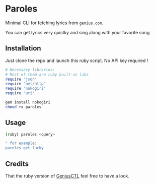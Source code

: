 # Paroles

Minimal CLI for fetching lyrics from `genius.com`.


You can get lyrics very quiclky and sing along with your favorite song.

## Installation

Just clone the repo and launch this ruby script. No API key required !

```ruby
# Necessary libraries:
# Most of them are ruby built-in libs
require 'json'
require 'net/http'
require 'nokogiri'
require 'uri'
```

```bash
gem install nokogiri
chmod +x paroles
```

## Usage

```bash
(ruby) paroles <query>

" for example:
paroles get lucky
```

## Credits

That the ruby version of [GeniusCTL](https://github.com/matisiekpl/geniusctl) feel free to have a look.

